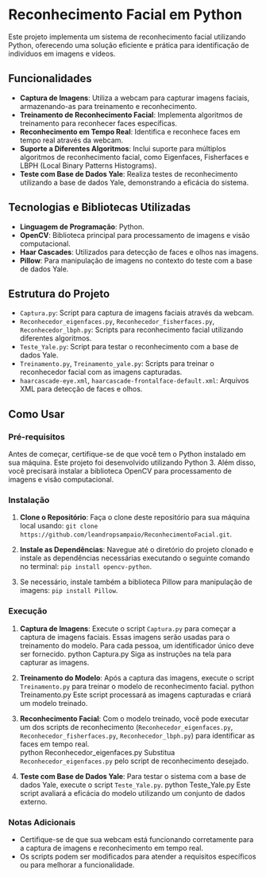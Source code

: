 # Reconhecimento Facial em Python

Este projeto implementa um sistema de reconhecimento facial utilizando Python, oferecendo uma solução eficiente e prática para identificação de indivíduos em imagens e vídeos.

## Funcionalidades

- **Captura de Imagens**: Utiliza a webcam para capturar imagens faciais, armazenando-as para treinamento e reconhecimento.
- **Treinamento de Reconhecimento Facial**: Implementa algoritmos de treinamento para reconhecer faces específicas.
- **Reconhecimento em Tempo Real**: Identifica e reconhece faces em tempo real através da webcam.
- **Suporte a Diferentes Algoritmos**: Inclui suporte para múltiplos algoritmos de reconhecimento facial, como Eigenfaces, Fisherfaces e LBPH (Local Binary Patterns Histograms).
- **Teste com Base de Dados Yale**: Realiza testes de reconhecimento utilizando a base de dados Yale, demonstrando a eficácia do sistema.

## Tecnologias e Bibliotecas Utilizadas

- **Linguagem de Programação**: Python.
- **OpenCV**: Biblioteca principal para processamento de imagens e visão computacional.
- **Haar Cascades**: Utilizados para detecção de faces e olhos nas imagens.
- **Pillow**: Para manipulação de imagens no contexto do teste com a base de dados Yale.

## Estrutura do Projeto

- `Captura.py`: Script para captura de imagens faciais através da webcam.
- `Reconhecedor_eigenfaces.py`, `Reconhecedor_fisherfaces.py`, `Reconhecedor_lbph.py`: Scripts para reconhecimento facial utilizando diferentes algoritmos.
- `Teste_Yale.py`: Script para testar o reconhecimento com a base de dados Yale.
- `Treinamento.py`, `Treinamento_yale.py`: Scripts para treinar o reconhecedor facial com as imagens capturadas.
- `haarcascade-eye.xml`, `haarcascade-frontalface-default.xml`: Arquivos XML para detecção de faces e olhos.

## Como Usar

### Pré-requisitos

Antes de começar, certifique-se de que você tem o Python instalado em sua máquina. Este projeto foi desenvolvido utilizando Python 3. Além disso, você precisará instalar a biblioteca OpenCV para processamento de imagens e visão computacional.

### Instalação

1. **Clone o Repositório**: Faça o clone deste repositório para sua máquina local usando: `git clone https://github.com/leandropsampaio/ReconhecimentoFacial.git`.

2. **Instale as Dependências**: Navegue até o diretório do projeto clonado e instale as dependências necessárias executando o seguinte comando no terminal: `pip install opencv-python`.

3. Se necessário, instale também a biblioteca Pillow para manipulação de imagens: `pip install Pillow`.


### Execução

1. **Captura de Imagens**: Execute o script `Captura.py` para começar a captura de imagens faciais. Essas imagens serão usadas para o treinamento do modelo. Para cada pessoa, um identificador único deve ser fornecido.
python Captura.py
Siga as instruções na tela para capturar as imagens.

2. **Treinamento do Modelo**: Após a captura das imagens, execute o script `Treinamento.py` para treinar o modelo de reconhecimento facial.
python Treinamento.py
Este script processará as imagens capturadas e criará um modelo treinado.

3. **Reconhecimento Facial**: Com o modelo treinado, você pode executar um dos scripts de reconhecimento (`Reconhecedor_eigenfaces.py`, `Reconhecedor_fisherfaces.py`, `Reconhecedor_lbph.py`) para identificar as faces em tempo real.   
python Reconhecedor_eigenfaces.py
Substitua `Reconhecedor_eigenfaces.py` pelo script de reconhecimento desejado.

4. **Teste com Base de Dados Yale**: Para testar o sistema com a base de dados Yale, execute o script `Teste_Yale.py`.
python Teste_Yale.py
Este script avaliará a eficácia do modelo utilizando um conjunto de dados externo.

### Notas Adicionais

- Certifique-se de que sua webcam está funcionando corretamente para a captura de imagens e reconhecimento em tempo real.
- Os scripts podem ser modificados para atender a requisitos específicos ou para melhorar a funcionalidade.

